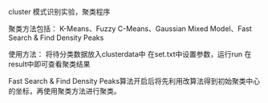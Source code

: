 cluster
模式识别实验，聚类程序

聚类方法包括：
K-Means、Fuzzy C-Means、Gaussian Mixed Model、Fast Search & Find Density Peaks

使用方法：
将待分类数据放入clusterdata中
在set.txt中设置参数，运行run
在result中即可查看聚类结果

Fast Search & Find Density Peaks算法开启后将先利用改算法得到初始聚类中心的坐标，再使用聚类方法进行聚类。
